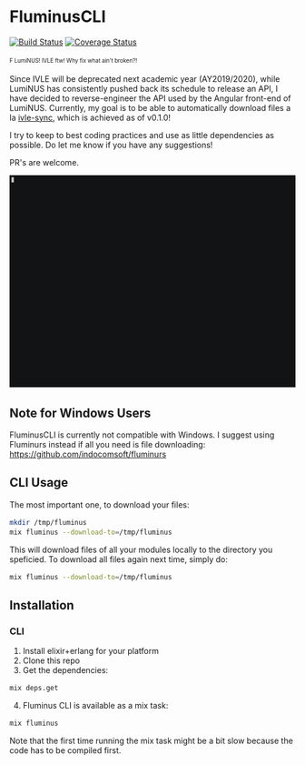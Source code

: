 # FluminusCLI

[![Build Status](https://travis-ci.com/indocomsoft/fluminus_cli.svg?branch=master)](https://travis-ci.com/indocomsoft/fluminus_cli)
[![Coverage Status](https://coveralls.io/repos/github/indocomsoft/fluminus_cli/badge.svg?branch=master)](https://coveralls.io/github/indocomsoft/fluminus_cli?branch=master)

<sup><sub>F LumiNUS! IVLE ftw! Why fix what ain't broken?!</sub></sup>

Since IVLE will be deprecated next academic year (AY2019/2020), while LumiNUS has consistently pushed back its schedule to release an API, I have decided to reverse-engineer the API used by the Angular front-end of LumiNUS. Currently, my goal is to be able to automatically download files a la [ivle-sync](https://github.com/goweiwen/ivle-sync), which is achieved as of v0.1.0!

I try to keep to best coding practices and use as little dependencies as possible. Do let me know if you have any suggestions!

PR's are welcome.

![demo](demo.gif)

## Note for Windows Users
FluminusCLI is currently not compatible with Windows. I suggest using Fluminurs instead if all you need is file downloading: https://github.com/indocomsoft/fluminurs

## CLI Usage
The most important one, to download your files:

```bash
mkdir /tmp/fluminus
mix fluminus --download-to=/tmp/fluminus
```

This will download files of all your modules locally to the directory you speficied. To download all files again next time, simply do:

```bash
mix fluminus --download-to=/tmp/fluminus
```


## Installation
### CLI
1. Install elixir+erlang for your platform
2. Clone this repo
3. Get the dependencies:
```bash
mix deps.get
```
4. Fluminus CLI is available as a mix task:
```bash
mix fluminus
```

Note that the first time running the mix task might be a bit slow because
the code has to be compiled first.

